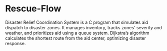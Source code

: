 # Rescue-Flow
Disaster Relief Coordination System is a C program that simulates aid dispatch to disaster zones. It manages inventory, tracks zones' severity and weather, and prioritizes aid using a queue system. Dijkstra’s algorithm calculates the shortest route from the aid center, optimizing disaster response.
